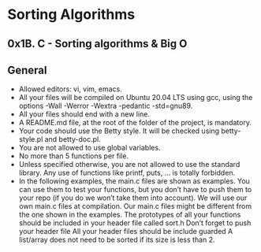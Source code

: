 # Sorting Algorithms
## 0x1B. C - Sorting algorithms & Big O
## General
* Allowed editors: vi, vim, emacs.
* All your files will be compiled on Ubuntu 20.04 LTS using gcc, using the options -Wall -Werror -Wextra -pedantic -std=gnu89.
* All your files should end with a new line.
* A README.md file, at the root of the folder of the project, is mandatory.
* Your code should use the Betty style. It will be checked using betty-style.pl and betty-doc.pl.
* You are not allowed to use global variables.
* No more than 5 functions per file.
* Unless specified otherwise, you are not allowed to use the standard library. Any use of functions like printf, puts, … is totally forbidden.
* In the following examples, the main.c files are shown as examples. You can use them to test your functions, but you don’t have to push them to your repo (if you do we won’t take them into account). We will use our own main.c files at compilation. Our main.c files might be different from the one shown in the examples.
The prototypes of all your functions should be included in your header file called sort.h
Don’t forget to push your header file
All your header files should be include guarded
A list/array does not need to be sorted if its size is less than 2.
